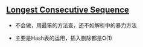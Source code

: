## [Longest Consecutive Sequence](https://leetcode.com/problems/longest-consecutive-sequence/)

* 不会做，用最笨的方法查，还不如解析中的暴力方法

* 主要是Hash表的运用，插入删除都是O(1)
